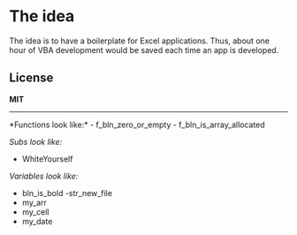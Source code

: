 # The idea

The idea is to have a boilerplate for Excel applications.
Thus, about one hour of VBA development would be saved each time an app is developed.

License
----
**MIT**
<hr>
*Functions look like:*
- f_bln_zero_or_empty
- f_bln_is_array_allocated

*Subs look like:*
- WhiteYourself

*Variables look like:*
- bln_is_bold
-str_new_file
- my_arr
- my_cell
- my_date
